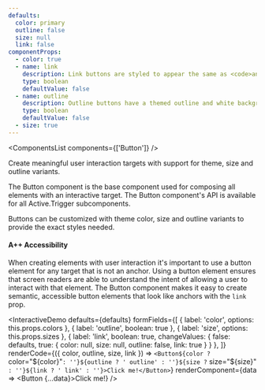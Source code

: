 ```yaml
---
defaults:
  color: primary
  outline: false
  size: null
  link: false
componentProps:
  - color: true
  - name: link
    description: Link buttons are styled to appear the same as <code>anchor</code> elements.
    type: boolean
    defaultValue: false
  - name: outline
    description: Outline buttons have a themed outline and white background appearance.
    type: boolean
    defaultValue: false
  - size: true
---
```

<ComponentsList components={['Button']} />

Create meaningful user interaction targets with support for theme, size and
outline variants.

The Button component is the base component used for composing all elements with
an interactive target. The Button component's API is available for all
Active.Trigger subcomponents.

Buttons can be customized with theme color, size and outline variants to provide
the exact styles needed.

#### <Icon id="stars" /> A++ Accessibility

When creating elements with user interaction it's important to use a button
element for any target that is not an anchor. Using a button element ensures
that screen readers are able to understand the intent of allowing a user to
interact with that element. The Button component makes it easy to create semantic,
accessible button elements that look like anchors with the `link` prop.

<InteractiveDemo
  defaults={defaults}
  formFields={[
    { label: 'color', options: this.props.colors },
    { label: 'outline', boolean: true },
    { label: 'size', options: this.props.sizes },
    {
      label: 'link',
      boolean: true,
      changeValues: {
        false: defaults,
        true: { color: null, size: null, outline: false, link: true }
      }
    },
  ]}
  renderCode={({ color, outline, size, link }) => `<Button${color ? ` color="${color}"` : ''}${outline ? ' outline' : ''}${size ? ` size="${size}"` : ''}${link ? ' link' : ''}>Click me!</Button>`}
  renderComponent={data => <Button {...data}>Click me!</Button>}
/>

<PropsTabs componentProps={componentProps} themeColors size />
